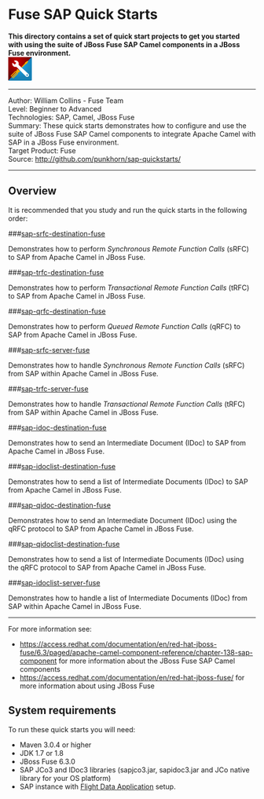 Fuse SAP Quick Starts  
=====================  
 **This directory contains a set of quick start projects to get you started with using the suite of JBoss Fuse SAP Camel components in a JBoss Fuse environment.**  
![SAP Tool Suite](../sap_tool_suite.png "SAP Tool Suite")

***  
Author: William Collins - Fuse Team  
Level: Beginner to Advanced  
Technologies: SAP, Camel, JBoss Fuse  
Summary: These quick starts demonstrates how to configure and use the suite of JBoss Fuse SAP Camel components to integrate Apache Camel with SAP in a JBoss Fuse environment.       
Target Product: Fuse  
Source: <http://github.com/punkhorn/sap-quickstarts/>  

***  

Overview  
--------  

It is recommended that you study and run the quick starts in the following order:  

###[sap-srfc-destination-fuse](sap-srfc-destination-fuse/README.md)  

Demonstrates how to perform *Synchronous Remote Function Calls* (sRFC) to SAP from Apache Camel in JBoss Fuse.   
  
###[sap-trfc-destination-fuse](sap-trfc-destination-fuse/README.md)  

Demonstrates how to perform *Transactional Remote Function Calls* (tRFC) to SAP from Apache Camel in JBoss Fuse.      
  
###[sap-qrfc-destination-fuse](sap-qrfc-destination-fuse/README.md)  

Demonstrates how to perform *Queued Remote Function Calls* (qRFC) to SAP from Apache Camel in JBoss Fuse.   
  
###[sap-srfc-server-fuse](sap-srfc-server-fuse/README.md)   

Demonstrates how to handle *Synchronous Remote Function Calls* (sRFC) from SAP within Apache Camel in JBoss Fuse.   
  
###[sap-trfc-server-fuse](sap-trfc-server-fuse/README.md)  

Demonstrates how to handle *Transactional Remote Function Calls* (tRFC) from SAP within Apache Camel in JBoss Fuse.   
  
###[sap-idoc-destination-fuse](sap-idoc-destination-fuse/README.md)  

Demonstrates how to send an Intermediate Document (IDoc) to SAP from Apache Camel in JBoss Fuse.   
  
###[sap-idoclist-destination-fuse](sap-idoclist-destination-fuse/README.md)  

Demonstrates how to send a list of Intermediate Documents (IDoc) to SAP from Apache Camel in JBoss Fuse.   
  
###[sap-qidoc-destination-fuse](sap-qidoc-destination-fuse/README.md)  

Demonstrates how to send an Intermediate Document (IDoc) using the qRFC protocol to SAP from Apache Camel in JBoss Fuse.   
  
###[sap-qidoclist-destination-fuse](sap-qidoclist-destination-fuse/README.md)  

Demonstrates how to send a list of Intermediate Documents (IDoc) using the qRFC protocol to SAP from Apache Camel in JBoss Fuse.   
  
###[sap-idoclist-server-fuse](sap-idoclist-server-fuse/README.md)  

Demonstrates how to handle a list of Intermediate Documents (IDoc) from SAP within Apache Camel in JBoss Fuse.   
  
-----
For more information see:

* <https://access.redhat.com/documentation/en/red-hat-jboss-fuse/6.3/paged/apache-camel-component-reference/chapter-138-sap-component> for more information about the JBoss Fuse SAP Camel components 
* <https://access.redhat.com/documentation/en/red-hat-jboss-fuse/> for more information about using JBoss Fuse

System requirements
-------------------

To run these quick starts you will need:

* Maven 3.0.4 or higher
* JDK 1.7 or 1.8
* JBoss Fuse 6.3.0
* SAP JCo3 and IDoc3 libraries (sapjco3.jar, sapidoc3.jar and JCo native library for your OS platform)
* SAP instance with [Flight Data Application](http://help.sap.com/saphelp_erp60_sp/helpdata/en/db/7c623cf568896be10000000a11405a/content.htm) setup.
  
